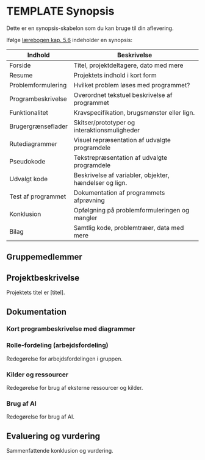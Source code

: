 # TEMPLATE Synopsis


Dette er en synopsis-skabelon som du kan bruge til din aflevering.



Ifølge [lærebogen kap. 5.6](https://programmering.systime.dk/?id=200) indeholder en synopsis:


| Indhold            | Beskrivelse                                            |
|--------------------|--------------------------------------------------------|
| Forside            | Titel, projektdeltagere, dato med mere                 |
| Resume             | Projektets indhold i kort form                         |
| Problemformulering | Hvilket problem løses med programmet?                  |
| Programbeskrivelse | Overordnet tekstuel beskrivelse af programmet          |
| Funktionalitet     | Kravspecifikation, brugsmønster eller lign.            |
| Brugergrænseflader | Skitser/prototyper og interaktionsmuligheder           |
| Rutediagrammer     | Visuel repræsentation af udvalgte programdele          |
| Pseudokode         | Tekstrepræsentation af udvalgte programdele            |
| Udvalgt kode       | Beskrivelse af variabler, objekter, hændelser og lign. |
| Test af programmet | Dokumentation af programmets afprøvning                |
| Konklusion         | Opfølgning på problemformuleringen og mangler          |
| Bilag              | Samtlig kode, problemtræer, data med mere              |

## Gruppemedlemmer

## Projektbeskrivelse
Projektets titel er [titel].

## Dokumentation

### Kort programbeskrivelse med diagrammer

### Rolle-fordeling (arbejdsfordeling)
Redegørelse for arbejdsfordelingen i gruppen.

### Kilder og ressourcer
Redegørelse for brug af eksterne ressourcer og kilder.

### Brug af AI
Redegørelse for brug af AI.

## Evaluering og vurdering
Sammenfattende konklusion og vurdering.


